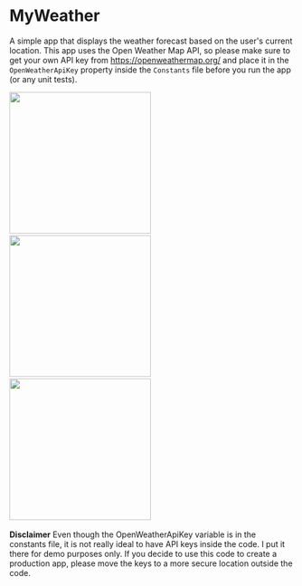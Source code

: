 # MyWeather
A simple app that displays the weather forecast based on the user's current location. This app uses the Open Weather Map API, so please make sure to get your own API key from https://openweathermap.org/ and place it in the `OpenWeatherApiKey` property inside the `Constants` file before you run the app (or any unit tests). 

<img src="https://user-images.githubusercontent.com/41815081/162684395-eaef942a-3b90-4fa9-ab02-e87485392e40.png" width="250">&emsp;&emsp;&emsp;<img src="https://user-images.githubusercontent.com/41815081/162684435-bfb237b7-bb0f-4896-a76f-0551bca7cf98.png" width="250">&emsp;&emsp;&emsp;<img src="https://user-images.githubusercontent.com/41815081/162684415-8d6ccad1-31ea-441d-a2ed-556412a4ccbd.png" width="250">&emsp;&emsp;&emsp;

**Disclaimer**
Even though the OpenWeatherApiKey variable is in the constants file, it is not really ideal to have API keys inside the code. I put it there for demo purposes only. If you decide to use this code to create a production app, please move the keys to a more secure location outside the code.
